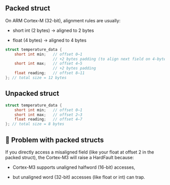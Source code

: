 ## Packed struct
On ARM Cortex-M (32-bit), alignment rules are usually:

- short int (2 bytes) → aligned to 2 bytes

- float (4 bytes) → aligned to 4 bytes
```c++
struct temperature_data {
    short int min;   // offset 0–1
                     // +2 bytes padding (to align next field on 4-byte boundary)
    short int max;   // offset 4–5
                     // +2 bytes padding
    float reading;   // offset 8–11
}; // total size = 12 bytes
```

## Unpacked struct
```c++
struct temperature_data {
    short int min;   // offset 0–1
    short int max;   // offset 2–3
    float reading;   // offset 4–7
}; // total size = 8 bytes

```

## 🚩 Problem with packed structs

If you directly access a misaligned field (like your float at offset 2 in the packed struct), the Cortex-M3 will raise a HardFault because:

- Cortex-M3 supports unaligned halfword (16-bit) accesses,

- but unaligned word (32-bit) accesses (like float or int) can trap.

